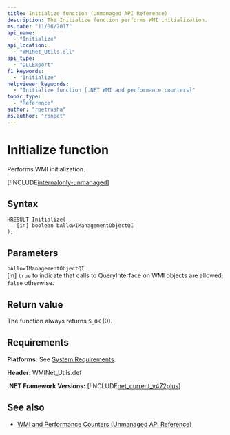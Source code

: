 ```yaml
---
title: Initialize function (Unmanaged API Reference)
description: The Initialize function performs WMI initialization.
ms.date: "11/06/2017"
api_name: 
  - "Initialize"
api_location: 
  - "WMINet_Utils.dll"
api_type: 
  - "DLLExport"
f1_keywords: 
  - "Initialize"
helpviewer_keywords: 
  - "Initialize function [.NET WMI and performance counters]"
topic_type: 
  - "Reference"
author: "rpetrusha"
ms.author: "ronpet"
---
```

# Initialize function
Performs WMI initialization.  
  
[!INCLUDE[internalonly-unmanaged](../../../../includes/internalonly-unmanaged.md)]
  
## Syntax 
```  
HRESULT Initialize(
   [in] boolean bAllowIManagementObjectQI
); 
```  
## Parameters

`bAllowIManagementObjectQI`   
[in] `true` to indicate that calls to QueryInterface on WMI objects are allowed; `false` otherwise.

## Return value

The function always returns `S_OK` (0).
  
## Requirements  
 **Platforms:** See [System Requirements](../../../../docs/framework/get-started/system-requirements.md).  
  
 **Header:** WMINet_Utils.def  
  
 **.NET Framework Versions:** [!INCLUDE[net_current_v472plus](../../../../includes/net-current-v472plus.md)]  
  
## See also
- [WMI and Performance Counters (Unmanaged API Reference)](index.md)
